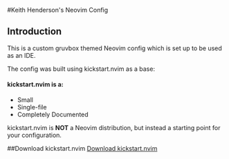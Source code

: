 #Keith Henderson's Neovim Config

## Introduction

This is a custom gruvbox themed Neovim config which is set up to be used as an IDE.

The config was built using kickstart.nvim as a base:

#### kickstart.nvim is a:

* Small
* Single-file
* Completely Documented

kickstart.nvim is **NOT** a Neovim distribution, but instead a starting point for your configuration.

##Download kickstart.nvim
[Download kickstart.nvim](https://github.com/nvim-lua/kickstart.nvim)


